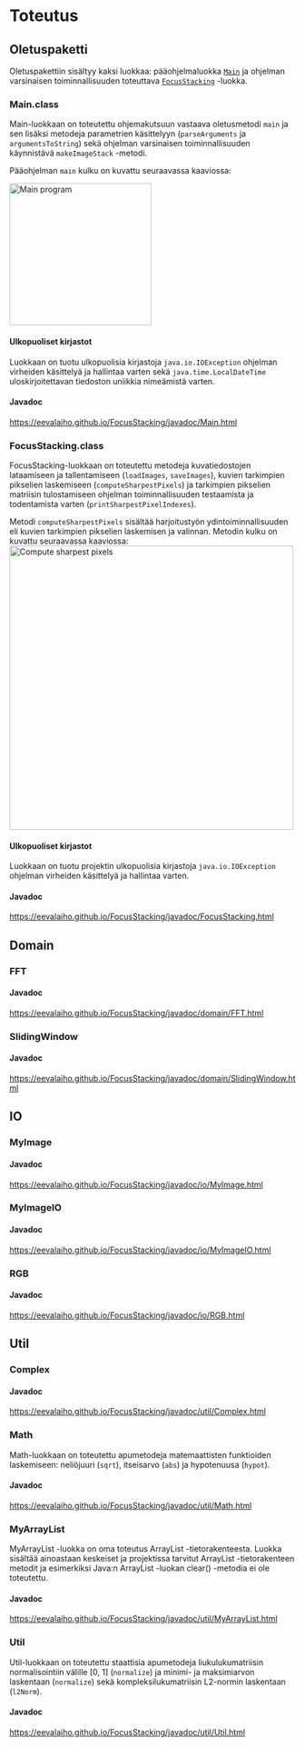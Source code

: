 # Toteutus

## Oletuspaketti

Oletuspakettiin sisältyy kaksi luokkaa: pääohjelmaluokka <a href="#Main">```Main```</a> ja ohjelman varsinaisen toiminnallisuuden toteuttava <a href="#FocusStacking">```FocusStacking```</a> -luokka. 

<a name="Main"></a>
### Main.class

Main-luokkaan on toteutettu ohjemakutsuun vastaava oletusmetodi ```main``` ja sen lisäksi metodeja parametrien käsittelyyn (```parseArguments``` ja ```argumentsToString```) sekä ohjelman varsinaisen toiminnallisuuden käynnistävä ```makeImageStack``` -metodi. 

Pääohjelman ```main``` kulku on kuvattu seuraavassa kaaviossa:

<a name="paaohjelma"></a>
<img src="./diagrams/main.png" alt="Main program" width="250px"/>

#### Ulkopuoliset kirjastot

Luokkaan on tuotu ulkopuolisia kirjastoja ```java.io.IOException``` ohjelman virheiden käsittelyä ja hallintaa varten  sekä ```java.time.LocalDateTime``` uloskirjoitettavan tiedoston uniikkia nimeämistä varten.

#### Javadoc

https://eevalaiho.github.io/FocusStacking/javadoc/Main.html

<a name="FocusStacking"></a>
### FocusStacking.class

FocusStacking-luokkaan on toteutettu metodeja kuvatiedostojen lataamiseen ja tallentamiseen (```loadImages```, ```saveImages```), kuvien tarkimpien pikselien laskemiseen (```computeSharpestPixels```) ja tarkimpien pikselien matriisin tulostamiseen ohjelman toiminnallisuuden testaamista ja todentamista varten (```printSharpestPixelIndexes```).

Metodi ```computeSharpestPixels``` sisältää harjoitustyön ydintoiminnallisuuden eli kuvien tarkimpien pikselien laskemisen ja valinnan. Metodin kulku on kuvattu seuraavassa kaaviossa:
<a name="tarkimman"></a>
<img src="./diagrams/sharpest.png" alt="Compute sharpest pixels" width="500px"/>

#### Ulkopuoliset kirjastot

Luokkaan on tuotu projektin ulkopuolisia kirjastoja ```java.io.IOException``` ohjelman virheiden käsittelyä ja hallintaa varten.

#### Javadoc

https://eevalaiho.github.io/FocusStacking/javadoc/FocusStacking.html

## Domain

### FFT

#### Javadoc

https://eevalaiho.github.io/FocusStacking/javadoc/domain/FFT.html

### SlidingWindow

#### Javadoc

https://eevalaiho.github.io/FocusStacking/javadoc/domain/SlidingWindow.html

## IO

### MyImage

#### Javadoc

https://eevalaiho.github.io/FocusStacking/javadoc/io/MyImage.html

### MyImageIO

#### Javadoc

https://eevalaiho.github.io/FocusStacking/javadoc/io/MyImageIO.html


### RGB

#### Javadoc

https://eevalaiho.github.io/FocusStacking/javadoc/io/RGB.html


## Util

### Complex

#### Javadoc

https://eevalaiho.github.io/FocusStacking/javadoc/util/Complex.html

### Math

Math-luokkaan on toteutettu apumetodeja matemaattisten funktioiden laskemiseen: neliöjuuri (```sqrt```), itseisarvo  (```abs```) ja hypotenuusa (```hypot```). 

#### Javadoc

https://eevalaiho.github.io/FocusStacking/javadoc/util/Math.html

### MyArrayList

MyArrayList -luokka on oma toteutus ArrayList -tietorakenteesta. Luokka sisältää ainoastaan keskeiset ja projektissa tarvitut ArrayList -tietorakenteen metodit ja esimerkiksi Java:n ArrayList -luokan clear() -metodia ei ole toteutettu. 

#### Javadoc

https://eevalaiho.github.io/FocusStacking/javadoc/util/MyArrayList.html

### Util

Util-luokkaan on toteutettu staattisia apumetodeja liukulukumatriisin normalisointiin välille \[0, 1] (```normalize```) ja minimi- ja maksimiarvon laskentaan (```normalize```) sekä kompleksilukumatriisin L2-normin laskentaan (```l2Norm```). 

#### Javadoc

https://eevalaiho.github.io/FocusStacking/javadoc/util/Util.html
